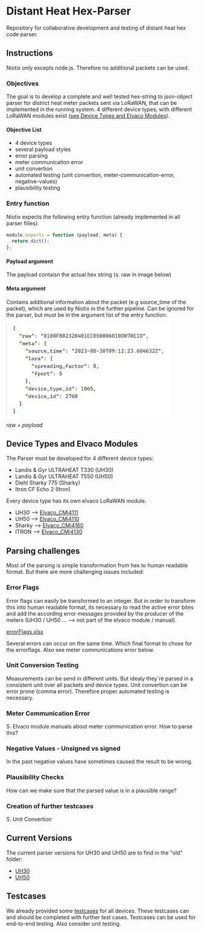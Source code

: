 # Distant Heat Hex-Parser
Repository for collaborative development and testing of distant heat hex code parser.

## Instructions
Niotix only excepts node.js. Therefore no additional packets can be used.
### Objectives
The goal is to develop a complete and well tested hex-string to json-object parser for district heat meter packets sent via LoRaWAN, that can be implemented in the running system. 4 different device types, with different LoRaWAN modules exist ([see Device Types and Elvaco Modules](##Device-Types-and-Elvaco-Modules)). 

#### Objective List
- 4 device types
- several payload styles
- error parsing 
- meter communication error
- unit convertion
- automated testing (unit convertion, meter-communication-error, negative-values)
- plausibility testing

### Entry function
Niotix expects the following entry function (already implemented in all parser fiiles):
```js
module.exports = function (payload, meta) {
  return dict();
};
```

#### Payload argument
The payload contaisn the actual hex string (s. raw in image below)
#### Meta argument
Contains additional information about the packet (e.g source_time of the packet), which are used by Niotix in the further pipeline. Can be ignored for the parser, but must be in the argument list of the entry function:

![alt text](image.png)

*raw = payload*




## Device Types and Elvaco Modules
The Parser must be developed for 4 different device types:
- Landis & Gyr ULTRAHEAT T330 (UH30) 
- Landis & Gyr ULTRAHEAT T550 (UH50) 
- Diehl Sharky 775 (Sharky) 
- Itron CF Echo 2 (Itron) 

Every device type has its own elvaco LoRaWAN module.
- UH30    -->   [Elvaco_CMi4111](./docs/manuals/UH30_Elvaco_CMi4111.pdf)
- UH50    -->   [Elvaco_CMi4110](./docs/manuals/UH50_Elvaco_CMi4110.pdf)
- Sharky  -->   [Elvaco_CMi4160](./docs/manuals/Sharky_Elvaco_CMi4160.pdf)
- ITRON   -->   [Elvaco_CMi4130](./docs/manuals/Itron_Elvaco_CMi4130.pdf)

## Parsing challenges
Most of the parsing is simple transformation from hex to human readable format. But there are more challenging issues included:
### Error Flags
Error flags can easily be transformed to an integer. But in order to transform this into human readable format, its necessary to read the active error bites and add the according error messages provided by the producer of the meters (UH30 / UH50 ... --> not part of the elvaco module / manual).

[errorFlags.xlsx](./docs/ErrorFlags.xlsxdocs)

Several errors can occur on the same time. Which final format to chose for the errorflags. Also see meter communications error below. 

### Unit Conversion Testing
Measurements can be send in different units. But idealy they´re parsed in a consistent unit over all packets and device types.
Unit convertion can be error prone (comma error). Therefore proper automated testing is necessary.

### Meter Communication Error
S. Elvaco module manuals about meter communication error. How to parse this?

### Negative Values - Unsigned vs signed
In the past negative values have sometimes caused the result to be wrong. 

### Plausibility Checks
How can we make sure that the parsed value is in a plausible range?

### Creation of further testcases
S. Unit Convertion

## Current Versions
The current parser versions for UH30 and UH50 are to find in the "old" folder:

- [UH30](./old/UH30_old_niotix.js)
- [UH50](./old/UH50_old_niotix.js)


## Testcases
We already provided some [testcases](./testing/testCaseData.json) for all devices. These testcases can and should be completed with further test cases.
Testcases can be used for end-to-end testing. Also consider unit testing.